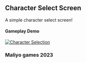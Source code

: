 ## Character Select Screen

A simple character select screen!

#### Gameplay Demo
[![Character Selection](https://user-images.githubusercontent.com/43764423/219953726-98b19ffd-19ee-488d-8b52-7a489c8c340c.jpg)](https://drive.google.com/file/d/13_VzbE0DQdoPAUKFoUFaV_tA9fautBZ9/view?usp=sharing)

  ### Maliyo games 2023

